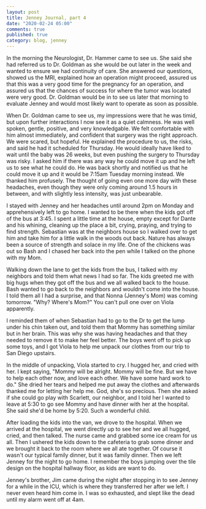 ```yaml
---
layout: post
title: Jenney Journal, part 4
date: "2020-02-24 05:00"
comments: true
published: true
category: blog, jenney
---
```


In the morning the Neurologist, Dr. Hammer came to see us. She said she had referred us to Dr. Goldman as she would be out later in the week and wanted to ensure we had continuity of care. She answered our questions, showed us the MRI, explained how an operation might proceed, assured us that this was a very good time for the pregnancy for an operation, and assured us that the chances of success for where the tumor was located were very good. Dr. Goldman would be in to see us later that morning to evaluate Jenney and would most likely want to operate as soon as possible.

When Dr. Goldman came to see us, my impressions were that he was timid, but upon further interactions I now see it as a quiet calmness. He was well spoken, gentle, positive, and very knowledgable. We felt comfortable with him almost immediately, and confident that surgery was the right approach. We were scared, but hopeful. He explained the procedure to us, the risks, and said he had it scheduled for Thursday. He would ideally have liked to wait until the baby was 26 weeks, but even pushing the surgery to Thursday was risky. I asked him if there was any way he could move it up and he left us to see what he could do. He was back shortly and notified us that he could move it up and it would be 7:15am Tuesday morning instead. We thanked him profusely. The thought of going even one more day with these headaches, even though they were only coming around 1.5 hours in between, and with slightly less intensity, was just unbearable.

I stayed with Jenney and her headaches until around 2pm on Monday and apprehensively left to go home. I wanted to be there when the kids got off of the bus at 3:45. I spent a little time at the house, empty except for Dante and his whining, cleaning up the place a bit, crying, praying, and trying to find strength. Sebastian was at the neighbors house so I walked over to get him and take him for a little walk in the woods out back. Nature has always been a source of strength and solace in my life. One of the chickens was out so Bash and I chased her back into the pen while I talked on the phone with my Mom.

Walking down the lane to get the kids from the bus, I talked with my neighbors and told them what news I had so far. The kids greeted me with big hugs when they got off the bus and we all walked back to the house. Bash wanted to go back to the neighbors and wouldn't come into the house. I told them all I had a surprise, and that Nonna (Jenney's Mom) was coming tomorrow. "Why? Where's Mom?" You can't pull one over on Viola apparently.

I reminded them of when Sebastian had to go to the Dr to get the lump under his chin taken out, and told them that Mommy has something similar but in her brain. This was why she was having headaches and that they needed to remove it to make her feel better. The boys went off to pick up some toys, and I got Viola to help me unpack our clothes from our trip to San Diego upstairs. 

In the middle of unpacking, Viola started to cry. I hugged her, and cried with her. I kept saying, "Mommy will be alright. Mommy will be fine. But we have to help each other now, and love each other. We have some hard work to do." She dried her tears and helped me put away the clothes and afterwards thanked me for letting her help me. God, she's so precious. Then she asked if she could go play with Scarlett, our neighbor, and I told her I wanted to leave at 5:30 to go see Mommy and have dinner with her at the hospital. She said she'd be home by 5:20. Such a wonderful child.

After loading the kids into the van, we drove to the hospital. When we arrived at the hospital, we went directly up to see her and we all hugged, cried, and then talked. The nurse came and grabbed some ice cream for us all. Then I ushered the kids down to the cafeteria to grab some dinner and we brought it back to the room where we all ate together. Of course it wasn't our typical family dinner, but it was family dinner. Then we left Jenney for the night to go home. I remember the boys jumping over the tile design on the hospital hallway floor, as kids are want to do.

Jenney's brother, Jim came during the night after stopping in to see Jenney for a while in the ICU, which is where they transferred her after we left. I never even heard him come in. I was so exhausted, and slept like the dead until my alarm went off at 4am.